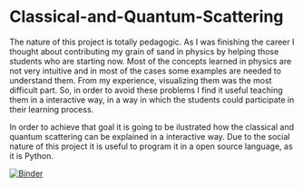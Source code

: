 # Classical-and-Quantum-Scattering

The nature of this project is totally pedagogic. As I was finishing the
career I thought about contributing my grain of sand in physics by helping
those students who are starting now. Most of the concepts learned in physics
are not very intuitive and in most of the cases some examples are needed
to understand them. From my experience, visualizing them was the most
difficult part. So, in order to avoid these problems I find it useful teaching
them in a interactive way, in a way in which the students could participate
in their learning process.

In order to achieve that goal it is going to be ilustrated how the classical and
quantum scattering can be explained in a interactive way. Due to the social
nature of this project it is useful to program it in a open source language,
as it is Python.

[![Binder](https://mybinder.org/badge.svg)](https://mybinder.org/v2/gh/Aitorpg/Visualization-of-Classical-and-Quantum-Scattering/master)

